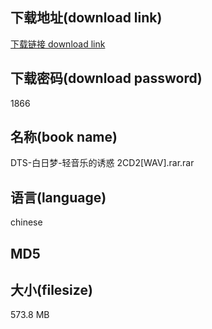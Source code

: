 ## 下载地址(download link)
[下载链接 download link](https://tutu365.netlify.app/?s=DTS-%E7%99%BD%E6%97%A5%E6%A2%A6-%E8%BD%BB%E9%9F%B3%E4%B9%90%E7%9A%84%E8%AF%B1%E6%83%91+2CD2%5BWAV%5D.rar)

## 下载密码(download password)
1866

## 名称(book name)
DTS-白日梦-轻音乐的诱惑 2CD2[WAV].rar.rar

## 语言(language)
chinese

## MD5


## 大小(filesize)
573.8 MB
